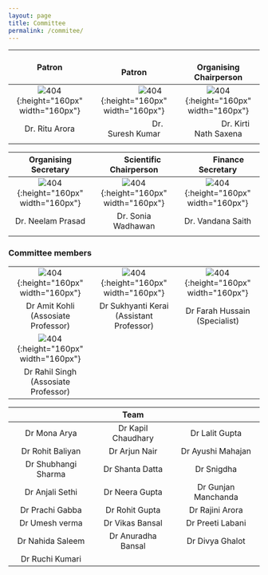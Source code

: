 ```yaml
---
layout: page
title: Committee
permalink: /commitee/
---
```

<!-- 
| **Patron**        | &nbsp; &nbsp;  |  **Organising Chairperson** |
| :-----------------------:  |:------------: | :------------------:   |
| ![404]({{site.baseurl}}/images/SANJAY-TYAGI.jpg){:height="160px" width="160px"} |    | ![404]({{site.baseurl}}/images/k.jpeg){:height="160px" width="160px"} |
| Dr. Ritu Arora |  | Dr. Kirti Nath Saxena |  

|  |  |  | -->

| **Patron**         |  &nbsp;&nbsp; &nbsp;&nbsp; &nbsp; &nbsp;&nbsp; &nbsp;&nbsp; &nbsp; &nbsp;&nbsp;&nbsp;&nbsp; &nbsp; &nbsp;&nbsp; **Patron** | &nbsp;&nbsp; &nbsp; &nbsp;&nbsp; &nbsp;&nbsp;&nbsp; &nbsp; &nbsp;&nbsp; **Organising Chairperson**    |
| :--------------:   | :-------------------: | :------------------:   |
| ![404]({{site.baseurl}}/images/dean.png){:height="160px" width="160px"} |   &nbsp;&nbsp; &nbsp; &nbsp;&nbsp; &nbsp;&nbsp; &nbsp; &nbsp;&nbsp;![404]({{site.baseurl}}/images/suresh.png){:height="160px" width="160px"}     | ![404]({{site.baseurl}}/images/kirtinath.png){:height="160px" width="160px"} |
| Dr. Ritu Arora |  &nbsp;&nbsp; &nbsp; &nbsp;&nbsp;&nbsp;&nbsp; &nbsp; &nbsp;&nbsp;&nbsp;&nbsp; &nbsp; &nbsp;&nbsp;  Dr. Suresh Kumar   | &nbsp;&nbsp; &nbsp; &nbsp;&nbsp; &nbsp;&nbsp; &nbsp; &nbsp;&nbsp; Dr. Kirti Nath Saxena |
|  |  |  |


| **Organising Secretary**        |   &nbsp;&nbsp; &nbsp; &nbsp;&nbsp; **Scientific Chairperson** | &nbsp;&nbsp; &nbsp; &nbsp;&nbsp; &nbsp; **Finance Secretary**    |
| :--------------:   | :-------------------: | :------------------:   |
| ![404]({{site.baseurl}}/images/N.jpg){:height="160px" width="160px"} |   ![404]({{site.baseurl}}/images/S.jpeg){:height="160px" width="160px"}     | ![404]({{site.baseurl}}/images/V2.jpeg){:height="160px" width="160px"} |
| Dr. Neelam Prasad |    Dr. Sonia Wadhawan   | Dr. Vandana Saith |
|  |  |  |


### Committee members

|        |    |   |
| :--------------:   | :-------------------: | :------------------:   |
| ![404]({{site.baseurl}}/images/amit.png){:height="160px" width="160px"} |   ![404]({{site.baseurl}}/images/sukh.jpg){:height="160px" width="160px"}     | ![404]({{site.baseurl}}/images/farah.jpg){:height="160px" width="160px"} |
| Dr Amit Kohli (Assosiate Professor)  |    Dr Sukhyanti Kerai (Assistant Professor)  |  Dr Farah Hussain (Specialist) |
| ![404]({{site.baseurl}}/images/rahil.jpeg){:height="160px" width="160px"} |   |  |
| Dr Rahil Singh (Assosiate Professor) |  |  |


|&nbsp;&nbsp; &nbsp; &nbsp; | **Team**  | |
| :--------------: | :-------------------: | :------------------: |
| Dr Mona Arya  | Dr Kapil Chaudhary | Dr Lalit Gupta |
| Dr Rohit Baliyan | Dr Arjun Nair | Dr  Ayushi Mahajan |
| Dr Shubhangi  Sharma | Dr Shanta Datta | Dr Snigdha |
| Dr Anjali Sethi | Dr Neera Gupta | Dr Gunjan Manchanda |
| Dr Prachi Gabba | Dr Rohit Gupta | Dr Rajini Arora |
| Dr Umesh verma | Dr Vikas Bansal | Dr Preeti Labani |
| Dr Nahida Saleem | Dr Anuradha Bansal | Dr Divya Ghalot |
| Dr Ruchi Kumari | |

